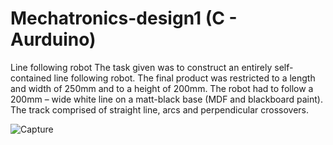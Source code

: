 # Mechatronics-design1 (C - Aurduino) 

Line following robot
The task given was to construct an entirely self-contained line following robot. The final product was restricted to a length and width of 250mm and to a height of 200mm. The robot had to follow a 200mm – wide white line on a matt-black base (MDF and blackboard paint). The track comprised of straight line, arcs and perpendicular crossovers.

![Capture](https://user-images.githubusercontent.com/75870308/124090396-270d4f80-da98-11eb-9f82-c6c4aefee0b3.JPG)
